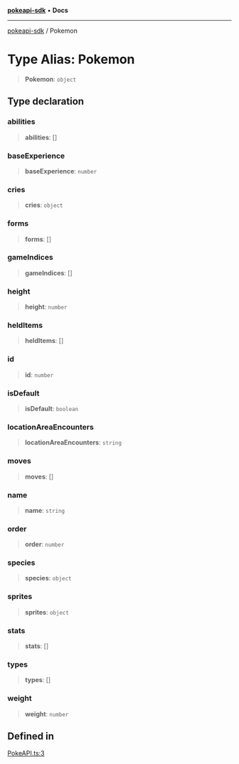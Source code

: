 [**pokeapi-sdk**](../README.md) • **Docs**

***

[pokeapi-sdk](../README.md) / Pokemon

# Type Alias: Pokemon

> **Pokemon**: `object`

## Type declaration

### abilities

> **abilities**: []

### baseExperience

> **baseExperience**: `number`

### cries

> **cries**: `object`

### forms

> **forms**: []

### gameIndices

> **gameIndices**: []

### height

> **height**: `number`

### heldItems

> **heldItems**: []

### id

> **id**: `number`

### isDefault

> **isDefault**: `boolean`

### locationAreaEncounters

> **locationAreaEncounters**: `string`

### moves

> **moves**: []

### name

> **name**: `string`

### order

> **order**: `number`

### species

> **species**: `object`

### sprites

> **sprites**: `object`

### stats

> **stats**: []

### types

> **types**: []

### weight

> **weight**: `number`

## Defined in

[PokeAPI.ts:3](https://github.com/mdebauge/pokeapi-sdk/blob/636d70dd9aee1d838132b65ca0a5299b6ec48403/src/PokeAPI.ts#L3)
